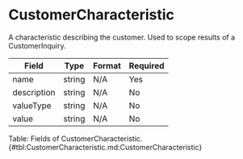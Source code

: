 <!--
    ATTENTION: This file was generated via gradle!
               Do NOT manually edit this file! Any such changes will be overwritten!
-->

# CustomerCharacteristic

A characteristic describing the customer.
Used to scope results of a CustomerInquiry.

| Field | Type | Format | Required |
|-------|---|--------|---|
| name | string | N/A | Yes |
| description | string | N/A | No |
| valueType | string | N/A | No |
| value | string | N/A | No |

Table: Fields of CustomerCharacteristic. {#tbl:CustomerCharacteristic.md:CustomerCharacteristic}
